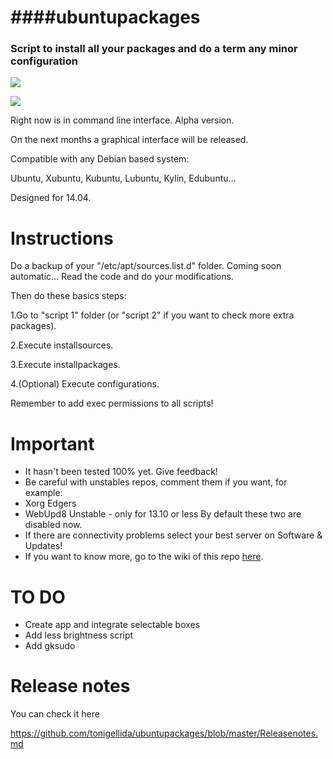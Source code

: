 ####ubuntupackages
=============================================  
### Script to install all your packages and do a term any minor configuration

![](http://www.extremetech.com/wp-content/uploads/2014/03/ubuntu-14.04-desktop-640x360.jpg)

![](http://i.imgur.com/OVMJkCB.png)

Right now is in command line interface. Alpha version.

On the next months a graphical interface will be released.

Compatible with any Debian based system:

Ubuntu, Xubuntu, Kubuntu, Lubuntu, Kylin, Edubuntu...

Designed for 14.04.

Instructions
=============================================

Do a backup of your "/etc/apt/sources.list.d" folder. Coming soon automatic...
Read the code and do your modifications.

Then do these basics steps:

1.Go to "script 1" folder (or "script 2" if you want to check more extra packages).

2.Execute installsources.

3.Execute installpackages.

4.(Optional) Execute configurations.

Remember to add exec permissions to all scripts!

Important
=============================================
* It hasn't been tested 100% yet. Give feedback!
* Be careful with unstables repos, comment them if you want, for example:
 * Xorg Edgers
 * WebUpd8 Unstable - only for 13.10 or less
By default these two are disabled now.
* If there are connectivity problems select your best server on Software & Updates!
* If you want to know more, go to the wiki of this repo [here](https://github.com/tonigellida/ubuntupackages/wiki).

TO DO
=============================================
* Create app and integrate selectable boxes
* Add less brightness script
* Add gksudo

Release notes
=============================================

You can check it here

https://github.com/tonigellida/ubuntupackages/blob/master/Releasenotes.md
